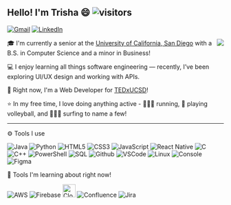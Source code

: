 ## Hello! I'm Trisha 😄 ![visitors](https://visitor-badge.laobi.icu/badge?page_id=trishatong.trishatong)
[![Gmail](https://img.shields.io/badge/Email-D14836?style=for-the-badge&logo=gmail&logoColor=white)](mailto:trishahtong@gmail.com)
[![LinkedIn](https://img.shields.io/badge/LinkedIn-%230077B5.svg?&style=for-the-badge&logo=linkedin&logoColor=white)](https://www.linkedin.com/in/trisha-tong-950a25230/)

<img src="https://github-readme-stats.vercel.app/api?username=trishatong&show_icons=true&theme=dark&hide_border=true" align="right"/>

🎓 I'm currently a senior at the [University of California, San Diego](https://ucsd.edu) with a B.S. in Computer Science and a minor in Business!

💻 I enjoy learning all things software engineering — recently, I’ve been exploring UI/UX design and working with APIs.

🧸 Right now, I'm a Web Developer for [TEDxUCSD](https://tedxucsd.com/)!

⭐ In my free time, I love doing anything active - 🏃🏻‍♀️ running, 🏐 playing volleyball, and 🏄🏻‍♀️ surfing to name a few! <p align=left>

---

⚙️ Tools I use

![Java](https://img.icons8.com/color/30/java-coffee-cup-logo.png)
![Python](https://img.icons8.com/color/30/python.png)
![HTML5](https://img.icons8.com/color/30/html-5.png)
![CSS3](https://img.icons8.com/color/30/css3.png)
![JavaScript](https://img.icons8.com/color/30/javascript.png)
![React Native](https://img.icons8.com/color/30/react-native.png)
![C](https://img.icons8.com/color/30/c-programming.png)
![C++](https://img.icons8.com/color/30/c-plus-plus-logo.png)
![PowerShell](https://img.icons8.com/color/30/powershell.png)
![SQL](https://img.icons8.com/color/30/sql.png)
![Github](https://img.icons8.com/material-outlined/30/github.png)
![VSCode](https://img.icons8.com/color/30/visual-studio-code-2019.png)
![Linux](https://img.icons8.com/color/30/linux.png)
![Console](https://img.icons8.com/color/30/console.png)
![Figma](https://img.icons8.com/color/30/figma--v1.png)

🧪 Tools I'm learning about right now!

![AWS](https://img.icons8.com/color/30/amazon-web-services.png)
![Firebase](https://img.icons8.com/color/30/firebase.png)
<img src="https://cdn.simpleicons.org/cloudflare/F38020" width="30" alt="Cloudflare" />
![Confluence](https://img.icons8.com/color/30/confluence.png)
![Jira](https://img.icons8.com/color/30/jira.png)

